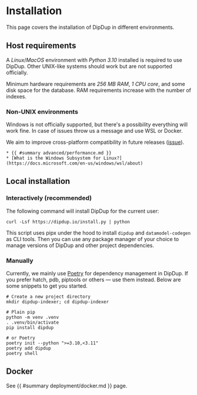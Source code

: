 # Installation

This page covers the installation of DipDup in different environments.

## Host requirements

A *Linux*/*MacOS* environment with *Python 3.10* installed is required to use DipDup. Other UNIX-like systems should work but are not supported officially.

Minimum hardware requirements are *256 MB RAM*, *1 CPU core*, and some disk space for the database. RAM requirements increase with the number of indexes.

### Non-UNIX environments

Windows is not officially supported, but there's a possibility everything will work fine. In case of issues throw us a message and use WSL or Docker.

We aim to improve cross-platform compatibility in future releases ([issue](https://github.com/dipdup-io/dipdup/issues?q=is%3Aopen+label%3A%22%F0%9F%9A%A2+ci%2Fcd%22+sort%3Aupdated-desc+)).

```admonish info title="See Also"
* {{ #summary advanced/performance.md }}
* [What is the Windows Subsystem for Linux?](https://docs.microsoft.com/en-us/windows/wsl/about)
```

## Local installation

### Interactively (recommended)

The following command will install DipDup for the current user:

```shell
curl -Lsf https://dipdup.io/install.py | python
```

This script uses pipx under the hood to install `dipdup` and `datamodel-codegen` as CLI tools. Then you can use any package manager of your choice to manage versions of DipDup and other project dependencies.

### Manually

Currently, we mainly use [Poetry](https://python-poetry.org) for dependency management in DipDup. If you prefer hatch, pdb, piptools or others — use them instead. Below are some snippets to get you started.

```shell
# Create a new project directory
mkdir dipdup-indexer; cd dipdup-indexer

# Plain pip
python -m venv .venv
. .venv/bin/activate
pip install dipdup

# or Poetry
poetry init --python ">=3.10,<3.11"
poetry add dipdup
poetry shell
```

## Docker

See {{ #summary deployment/docker.md }} page.
